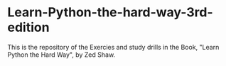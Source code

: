 # Learn-Python-the-hard-way-3rd-edition

This is the repository of the Exercies and study drills in the Book, "Learn Python the Hard Way", by Zed Shaw.
